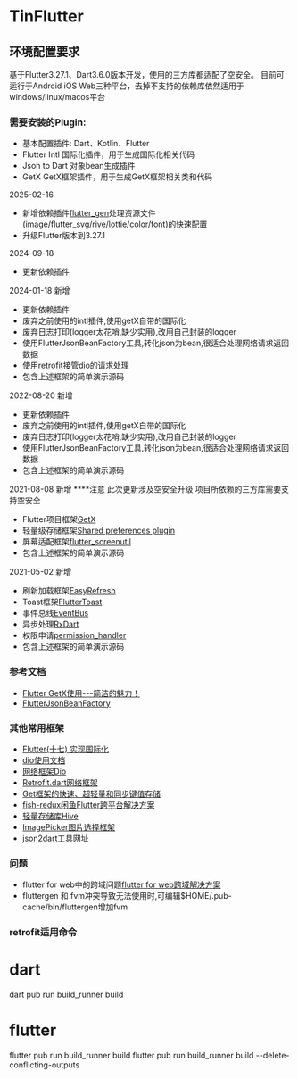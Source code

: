 # TinFlutter

## 环境配置要求

基于Flutter3.27.1、Dart3.6.0版本开发，使用的三方库都适配了空安全。
目前可运行于Android iOS Web三种平台，去掉不支持的依赖库依然适用于windows/linux/macos平台

### 需要安装的Plugin: 
- 基本配置插件: Dart、Kotlin、Flutter
- Flutter Intl 国际化插件，用于生成国际化相关代码
- Json to Dart 对象bean生成插件
- GetX GetX框架插件，用于生成GetX框架相关类和代码


2025-02-16
- 新增依赖插件[flutter_gen](https://pub.dev/packages/flutter_gen)处理资源文件(image/flutter_svg/rive/lottie/color/font)的快速配置
- 升级Flutter版本到3.27.1

2024-09-18
- 更新依赖插件

2024-01-18
新增
- 更新依赖插件
- 废弃之前使用的intl插件,使用getX自带的国际化
- 废弃日志打印(logger太花哨,缺少实用),改用自己封装的logger
- 使用FlutterJsonBeanFactory工具,转化json为bean,很适合处理网络请求返回数据
- 使用[retrofit](https://pub.dev/packages/retrofit)接管dio的请求处理
- 包含上述框架的简单演示源码

2022-08-20
新增
- 更新依赖插件
- 废弃之前使用的intl插件,使用getX自带的国际化
- 废弃日志打印(logger太花哨,缺少实用),改用自己封装的logger
- 使用FlutterJsonBeanFactory工具,转化json为bean,很适合处理网络请求返回数据
- 包含上述框架的简单演示源码

2021-08-08
新增
****注意 此次更新涉及空安全升级 项目所依赖的三方库需要支持空安全
- Flutter项目框架[GetX](https://github.com/jonataslaw/getx)
- 轻量级存储框架[Shared preferences plugin](https://pub.dev/packages/shared_preferences)
- 屏幕适配框架[flutter_screenutil](https://pub.dev/packages/flutter_screenutil)
- 包含上述框架的简单演示源码

2021-05-02
新增
- 刷新加载框架[EasyRefresh](https://github.com/xuelongqy/flutter_easyrefresh)
- Toast框架[FlutterToast](https://github.com/ponnamkarthik/FlutterToast)
- 事件总线[EventBus](https://github.com/marcojakob/dart-event-bushttps://github.com/marcojakob/dart-event-bus)
- 异步处理[RxDart](https://github.com/ReactiveX/rxdart)
- 权限申请[permission_handler](https://github.com/Baseflow/flutter-permission-handler)
- 包含上述框架的简单演示源码





### 参考文档

- [Flutter GetX使用---简洁的魅力！](https://juejin.cn/post/6924104248275763208)
- [FlutterJsonBeanFactory](https://github.com/fluttercandies/FlutterJsonBeanFactory)


### 其他常用框架
- [Flutter(十七) 实现国际化](https://blog.csdn.net/zhongad007/article/details/106470787/)
- [dio使用文档](https://github.com/flutterchina/dio/blob/master/README-ZH.md)
- [网络框架Dio](https://github.com/flutterchina/dio)
- [Retrofit.dart网络框架](https://github.com/trevorwang/retrofit.dart/)
- [Get框架的快速、超轻量和同步键值存储](https://github.com/jonataslaw/get_storage)
- [fish-redux闲鱼Flutter跨平台解决方案](https://github.com/alibaba/fish-redux)
- [轻量存储库Hive](https://github.com/hivedb/hive)
- [ImagePicker图片选择框架](https://pub.dev/packages/image_picker)
- [json2dart工具网址](https://caijinglong.github.io/json2dart/index_ch.html)


### 问题

- flutter for web中的跨域问题[flutter for web跨域解决方案](https://www.cnblogs.com/lcosima/p/14504254.html)
- fluttergen 和 fvm冲突导致无法使用时,可编辑$HOME/.pub-cache/bin/fluttergen增加fvm 

### retrofit适用命令

# dart
dart pub run build_runner build

# flutter
flutter pub run build_runner build
flutter pub run build_runner build --delete-conflicting-outputs






